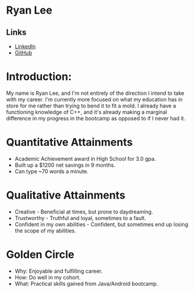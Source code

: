 # Ryan Lee

## Links

* [LinkedIn](https://www.linkedin.com/in/jonathan-lee-65b23717a/)
* [GitHub](https://github.com/McSmallpox)

# Introduction:
My name is Ryan Lee, and I'm not entirely of the direction I intend to take with my career.
I'm currently more focused on what my education has in store for me rather than trying to bend it to fit a mold.
I already have a functioning knowledge of C++, and it's already making a marginal difference in my progress in the bootcamp as opposed to if I never had it.

# Quantitative Attainments
* Academic Achievement award in High School for 3.0 gpa.
* Built up a $1200 net savings in 9 months.
* Can type ~70 words a minute.

# Qualitative Attainments
* Creative - Beneficial at times, but prone to daydreaming.
* Trustworthy - Truthful and loyal, sometimes to a fault.
* Confident in my own abilities - Confident, but sometimes end up losing the scope of my abilities.

# Golden Circle
* Why: Enjoyable and fulfilling career.
* How: Do well in my cohort.
* What: Practical skills gained from Java/Android bootcamp.